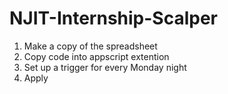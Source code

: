# NJIT-Internship-Scalper

1. Make a copy of the spreadsheet
2. Copy code into appscript extention
3. Set up a trigger for every Monday night
4. Apply
